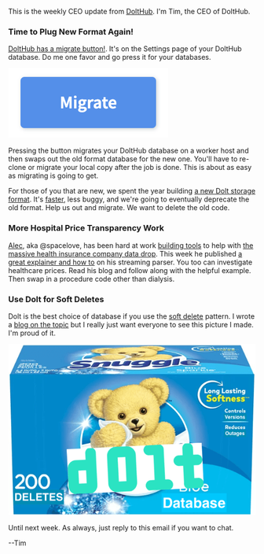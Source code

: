 This is the weekly CEO update from [DoltHub](https://www.dolthub.com/). I'm Tim, the CEO of DoltHub. 



### Time to Plug New Format Again!

[DoltHub has a migrate button!](https://www.dolthub.com/blog/2022-11-01-dolthub-migrate-button/). It's on the Settings page of your DoltHub database. Do me one favor and go press it for your databases. 

[![Migrate](../images/migrate-button.png)](https://www.dolthub.com/blog/2022-11-01-dolthub-migrate-button/)

Pressing the button migrates your DoltHub database on a worker host and then swaps out the old format database for the new one. You'll have to re-clone or migrate your local copy after the job is done. This is about as easy as migrating is going to get. 

For those of you that are new, we spent the year building [a new Dolt storage format](https://www.dolthub.com/blog/2022-06-27-prolly-chunker/). It's [faster](https://www.dolthub.com/blog/2022-09-30-new-format-default/), less buggy, and we're going to eventually deprecate the old format. Help us out and migrate. We want to delete the old code.

### More Hospital Price Transparency Work

[Alec](https://www.dolthub.com/team#alec), aka @spacelove, has been hard at work [building tools](https://github.com/dolthub/data-analysis/tree/main/transparency-in-coverage) to help with [the massive health insurance company data drop](https://www.dolthub.com/blog/2022-09-02-a-trillion-prices/). This week he published [a great explainer and how to](https://www.dolthub.com/blog/2022-11-02-parsing-mrfs-with-ijson/) on his streaming parser. You too can investigate healthcare prices. Read his blog and follow along with the helpful example. Then swap in a procedure code other than dialysis. 

### Use Dolt for Soft Deletes

Dolt is the best choice of database if you use the [soft delete](https://en.wiktionary.org/wiki/soft_deletion) pattern. I wrote a [blog on the topic](https://www.dolthub.com/blog/2022-11-03-soft-deletes/) but I really just want everyone to see this picture I made. I'm proud of it.

[![Snuggle Softness](../images/snuggle-softness.png)](https://www.dolthub.com/blog/2022-11-03-soft-deletes/)

Until next week. As always, just reply to this email if you want to chat.

--Tim
